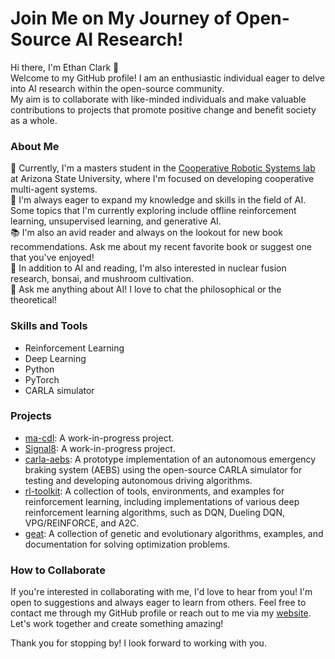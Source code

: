# Join Me on My Journey of Open-Source AI Research!

Hi there, I'm Ethan Clark 👋  
Welcome to my GitHub profile! I am an enthusiastic individual eager to delve into AI research within the open-source community.  
My aim is to collaborate with like-minded individuals and make valuable contributions to projects that promote positive change and benefit society as a whole.

### About Me
🔭 Currently, I'm a masters student in the [Cooperative Robotic Systems lab](https://www.public.asu.edu/~yzhan442/CRS.html) at Arizona State University, where I'm focused on developing cooperative multi-agent systems.  
🌱 I'm always eager to expand my knowledge and skills in the field of AI. Some topics that I'm currently exploring include offline reinforcement learning, unsupervised learning, and generative AI.  
📚 I'm also an avid reader and always on the lookout for new book recommendations. Ask me about my recent favorite book or suggest one that you've enjoyed!  
🍄 In addition to AI and reading, I'm also interested in nuclear fusion research, bonsai, and mushroom cultivation.  
💬 Ask me anything about AI! I love to chat the philosophical or the theoretical!  

### Skills and Tools
* Reinforcement Learning
* Deep Learning
* Python
* PyTorch
* CARLA simulator

### Projects
* [ma-cdl](https://github.com/ethanmclark1/ma-cdl): A work-in-progress project.
* [Signal8](https://github.com/ethanmclark1/signal8): A work-in-progress project.
* [carla-aebs](https://github.com/ethanmclark1/carla_aebs): A prototype implementation of an autonomous emergency braking system (AEBS) using the open-source CARLA simulator for testing and developing autonomous driving algorithms.  
* [rl-toolkit](https://github.com/ethanmclark1/rl_toolkit): A collection of tools, environments, and examples for reinforcement learning, including implementations of various deep reinforcement learning algorithms, such as DQN, Dueling DQN, VPG/REINFORCE, and A2C.
* [geat](https://github.com/ethanmclark1/geat): A collection of genetic and evolutionary algorithms, examples, and documentation for solving optimization problems.   

### How to Collaborate
If you're interested in collaborating with me, I'd love to hear from you! I'm open to suggestions and always eager to learn from others. Feel free to contact me through my GitHub profile or reach out to me via my [website](https://www.ethanmclark.com/). Let's work together and create something amazing!    

Thank you for stopping by! I look forward to working with you.
